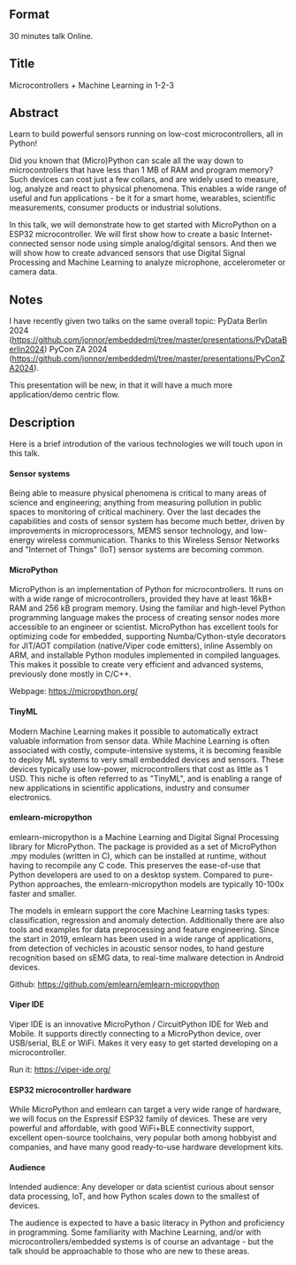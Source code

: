 
## Format
30 minutes talk
Online.

## Title
Microcontrollers + Machine Learning in 1-2-3


## Abstract

Learn to build powerful sensors running on low-cost microcontrollers, all in Python!

Did you known that (Micro)Python can scale all the way down to microcontrollers
that have less than 1 MB of RAM and program memory? Such devices can cost just a few collars, and are widely used to measure, log, analyze and react to physical phenomena. This enables a wide range of useful and fun applications - be it for a smart home, wearables, scientific measurements, consumer products or industrial solutions.

In this talk, we will demonstrate how to get started with MicroPython on a ESP32 microcontroller.
We will first show how to create a basic Internet-connected sensor node using simple analog/digital sensors. And then we will show how to create advanced sensors that use Digital Signal Processing and Machine Learning to analyze microphone, accelerometer or camera data.

## Notes

I have recently given two talks on the same overall topic:
PyData Berlin 2024 (https://github.com/jonnor/embeddedml/tree/master/presentations/PyDataBerlin2024)
PyCon ZA 2024 (https://github.com/jonnor/embeddedml/tree/master/presentations/PyConZA2024).

This presentation will be new, in that it will have a much more application/demo centric flow.

## Description

Here is a brief introdution of the various technologies we will touch upon in this talk.

#### Sensor systems

Being able to measure physical phenomena is critical to many areas of science and engineering;
anything from measuring pollution in public spaces to monitoring of critical machinery.
Over the last decades the capabilities and costs of sensor system has become much better,
driven by improvements in microprocessors, MEMS sensor technology, and low-energy wireless communication.
Thanks to this Wireless Sensor Networks and "Internet of Things" (IoT) sensor systems are becoming common.

#### MicroPython

MicroPython is an implementation of Python for microcontrollers.
It runs on with a wide range of microcontrollers, provided they have at least 16kB+ RAM and 256 kB program memory.
Using the familiar and high-level Python programming language makes the process of creating sensor nodes
more accessible to an engineer or scientist.
MicroPython has excellent tools for optimizing code for embedded,
supporting Numba/Cython-style decorators for JIT/AOT compilation (native/Viper code emitters),
inline Assembly on ARM, and installable Python modules implemented in compiled languages.
This makes it possible to create very efficient and advanced systems, previously done mostly in C/C++.

Webpage: https://micropython.org/

#### TinyML

Modern Machine Learning makes it possible to automatically extract valuable information from sensor data.
While Machine Learning is often associated with costly, compute-intensive systems,
it is becoming feasible to deploy ML systems to very small embedded devices and sensors.
These devices typically use low-power, microcontrollers that cost as little as 1 USD.
This niche is often referred to as "TinyML", and is enabling a range of new applications
in scientific applications, industry and consumer electronics.

#### emlearn-micropython

emlearn-micropython is a Machine Learning and Digital Signal Processing library for MicroPython.
The package is provided as a set of MicroPython .mpy modules (written in C),
which can be installed at runtime, without having to recompile any C code.
This preserves the ease-of-use that Python developers are used to on a desktop system.
Compared to pure-Python approaches, the emlearn-micropython models are typically 10-100x faster and smaller.

The models in emlearn support the core Machine Learning tasks types: classification, regression and anomaly detection.
Additionally there are also tools and examples for data preprocessing and feature engineering.
Since the start in 2019, emlearn has been used in a wide range of applications,
from detection of vechicles in acoustic sensor nodes, to hand gesture recognition based on sEMG data,
to real-time malware detection in Android devices.

Github: https://github.com/emlearn/emlearn-micropython

#### Viper IDE

Viper IDE is an innovative MicroPython / CircuitPython IDE for Web and Mobile.
It supports directly connecting to a MicroPython device, over USB/serial, BLE or WiFi.
Makes it very easy to get started developing on a microcontroller.

Run it: https://viper-ide.org/


#### ESP32 microcontroller hardware

While MicroPython and emlearn can target a very wide range of hardware,
we will focus on the Espressif ESP32 family of devices.
These are very powerful and affordable, with good WiFi+BLE connectivity support,
excellent open-source toolchains, very popular both among hobbyist and companies,
and have many good ready-to-use hardware development kits.

#### Audience

Intended audience: Any developer or data scientist curious about sensor data processing, IoT,
and how Python scales down to the smallest of devices.

The audience is expected to have a basic literacy in Python and proficiency in programming.
Some familiarity with Machine Learning, and/or with microcontrollers/embedded systems is of course an advantage - but the talk should be approachable to those who are new to these areas.

